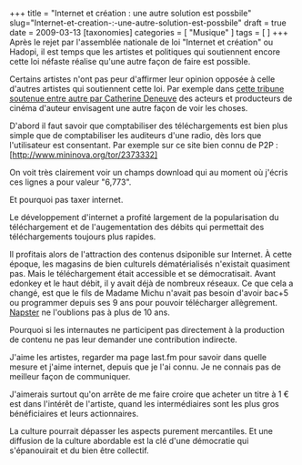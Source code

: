 +++
title = "Internet et création : une autre solution est possbile"
slug="Internet-et-creation-:-une-autre-solution-est-possbile"
draft = true
date = 2009-03-13
[taxonomies]
categories = [ "Musique" ]
tags = [  ]
+++
Après le rejet par l'assemblée nationale de loi "Internet et création" ou Hadopi, il est temps que les artistes et politiques qui soutiennent encore cette loi néfaste réalise qu'une autre façon de faire est possible.

Certains artistes n'ont pas peur d'affirmer leur opinion opposée à celle d'autres artistes qui soutiennent cette loi. Par exemple dans [cette tribune soutenue entre autre par Catherine Deneuve](http://ecrans.fr/L-Assemblee-Nationale-rejette-le,6910.html) des acteurs et producteurs de cinéma d'auteur envisagent une autre façon de voir les choses.

D'abord il faut savoir que comptabiliser des téléchargements est bien plus simple que de comptabiliser les auditeurs d'une radio, dès lors que l'utilisateur est consentant.
Par exemple sur ce site bien connu de P2P :
[http://www.mininova.org/tor/2373332]

On voit très clairement voir un champs download qui au moment où j'écris ces lignes a pour valeur "6,773".

Et pourquoi pas taxer internet.

Le développement d'internet a profité largement de la popularisation du téléchargement et de l'augementation des débits qui permettait des téléchargements toujours plus rapides.

Il profitais alors de l'attraction des contenus dsiponible sur Internet.
À cette époque, les magasins de bien culturels dématérialisés n'existait quasiment pas.
Mais le téléchargement était accessible et se démocratisait.
Avant edonkey et le haut débit, il y avait déjà de nombreux réseaux. Ce que cela a changé, est que le fils de Madame Michu n'avait pas besoin d'avoir bac+5 ou programmer depuis ses 9 ans pour pouvoir télécharger allègrement.
[Napster](http://fr.wikipedia.org/wiki/Napster) ne l'oublions pas à plus de 10 ans.

Pourquoi si les internautes ne participent pas directement à la production de contenu ne pas leur demander une contribution indirecte.

J'aime les artistes, regarder ma page last.fm pour savoir dans quelle mesure et j'aime internet, depuis que je l'ai connu. Je ne connais pas de meilleur façon de communiquer.

J'aimerais surtout qu'on arrête de me faire croire que acheter un titre à 1 € est dans l'intérêt de l'artiste, quand les intermédiaires sont les plus gros bénéficiaires et leurs actionnaires.

La culture pourrait dépasser les aspects purement mercantiles.
Et une diffusion de la culture abordable est la clé d'une démocratie qui s'épanouirait et du bien être collectif.